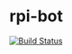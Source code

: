 # rpi-bot

[![Build Status](https://travis-ci.org/parrazam/rpi-bot.svg?branch=develop)](https://travis-ci.org/parrazam/rpi-bot)
